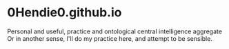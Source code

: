 # 0Hendie0.github.io
Personal and useful, practice and ontological central intelligence aggregate
Or in another sense, I'll do my practice here, and attempt to be sensible.
